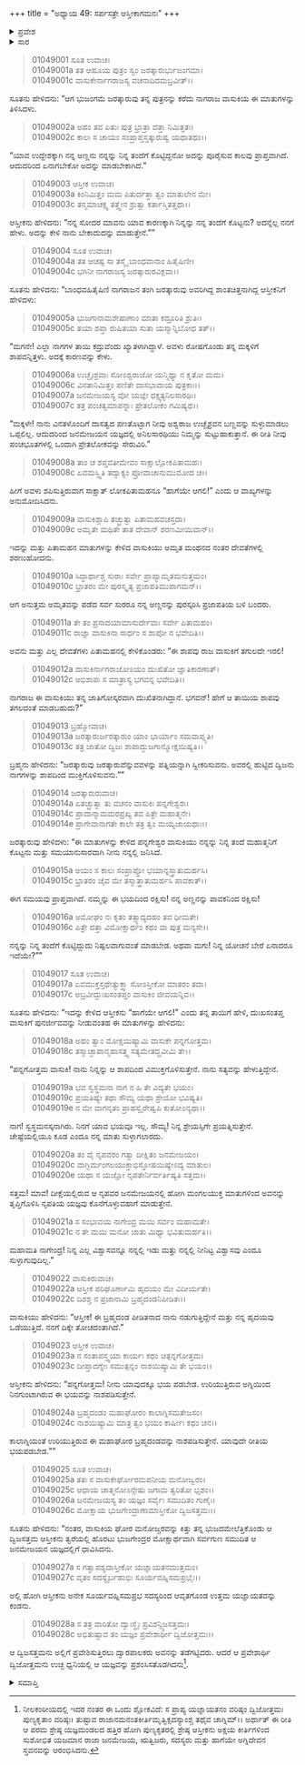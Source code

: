 +++
title = "ಅಧ್ಯಾಯ 49: ಸರ್ಪಸತ್ರೇ ಆಸ್ತೀಕಾಗಮನಃ"
+++

<details><summary>ಪ್ರವೇಶ</summary>


।।   ಓಂ ಓಂ ನಮೋ ನಾರಾಯಣಾಯ।।   ಶ್ರೀ ವೇದವ್ಯಾಸಾಯ ನಮಃ ।।

ಶ್ರೀ ಕೃಷ್ಣದ್ವೈಪಾಯನ ವೇದವ್ಯಾಸ ವಿರಚಿತ  

**ಶ್ರೀ ಮಹಾಭಾರತ**

**ಆದಿ ಪರ್ವ**

**ಆಸ್ತೀಕ ಪರ್ವ**

**ಅಧ್ಯಾಯ 49**

</details>


<details><summary>ಸಾರ</summary>
ಜರತ್ಕಾರು-ಆಸ್ತೀಕರ ಸಂವಾದ (1-15). ಆಸ್ತೀಕನು ಜನಮೇಜಯನ ಯಾಗಶಾಲೆಗೆ ಪ್ರವೇಶವನ್ನು ಯಾಚಿಸುವುದು (16-25).

</details>


> 01049001 ಸೂತ ಉವಾಚ।  
01049001a ತತ ಆಹೂಯ ಪುತ್ರಂ ಸ್ವಂ ಜರತ್ಕಾರುರ್ಭುಜಂಗಮಾ।   
01049001c ವಾಸುಕೇರ್ನಾಗರಾಜಸ್ಯ ವಚನಾದಿದಮಬ್ರವೀತ್।।

ಸೂತನು ಹೇಳಿದನು: “ಆಗ ಭುಜಂಗಮೆ ಜರತ್ಕಾರುವು ತನ್ನ ಪುತ್ರನನ್ನು ಕರೆದು ನಾಗರಾಜ ವಾಸುಕಿಯ ಈ ಮಾತುಗಳನ್ನು ತಿಳಿಸಿದಳು.

> 01049002a ಅಹಂ ತವ ಪಿತುಃ ಪುತ್ರ ಭ್ರಾತ್ರಾ ದತ್ತಾ ನಿಮಿತ್ತತಃ।  
01049002c ಕಾಲಃ ಸ ಚಾಯಂ ಸಂಪ್ರಾಪ್ತಸ್ತತ್ಕುರುಷ್ವ ಯಥಾತಥಂ।।

“ಯಾವ ಉದ್ದೇಶಕ್ಕಾಗಿ ನನ್ನ ಅಣ್ಣನು ನನ್ನನ್ನು ನಿನ್ನ ತಂದೆಗೆ ಕೊಟ್ಟಿದ್ದನೋ ಅದನ್ನು ಪೂರೈಸುವ ಕಾಲವು ಪ್ರಾಪ್ತವಾಗಿದೆ. ಆದುದರಿಂದ ಏನಾಗಬೇಕೋ ಅದನ್ನು ಮಾಡಬೇಕಾಗಿದೆ.”

> 01049003 ಆಸ್ತೀಕ ಉವಾಚ।  
01049003a ಕಿಂನಿಮಿತ್ತಂ ಮಮ ಪಿತುರ್ದತ್ತಾ ತ್ವಂ ಮಾತುಲೇನ ಮೇ।   
01049003c ತನ್ಮಮಾಚಕ್ಷ್ವ ತತ್ತ್ವೇನ ಶ್ರುತ್ವಾ ಕರ್ತಾಸ್ಮಿತತ್ತಥಾ।।

ಆಸ್ತೀಕನು ಹೇಳಿದನು: “ನನ್ನ ಸೋದರ ಮಾವನು ಯಾವ ಕಾರಣಕ್ಕಾಗಿ ನಿನ್ನನ್ನು ನನ್ನ ತಂದೆಗೆ ಕೊಟ್ಟನು? ಅದನ್ನೆಲ್ಲ ನನಗೆ ಹೇಳು. ಅದನ್ನು ಕೇಳಿ ನಾನು ಬೇಕಾದುದನ್ನು ಮಾಡುತ್ತೇನೆ.””

> 01049004 ಸೂತ ಉವಾಚ।  
01049004a ತತ ಆಚಷ್ಟ ಸಾ ತಸ್ಮೈ ಬಾಂಧವಾನಾಂ ಹಿತೈಷಿಣೀ।  
01049004c ಭಗಿನೀ ನಾಗರಾಜಸ್ಯ ಜರತ್ಕಾರುರವಿಕ್ಲವಾ।।

ಸೂತನು ಹೇಳಿದನು: “ಬಾಂಧವಹಿತೈಷಿಣಿ ನಾಗರಾಜನ ತಂಗಿ ಜರತ್ಕಾರುವು ಅವರಿಗಿದ್ದ ಶಾಂತಚಿತ್ತನಾಗಿದ್ದ ಆಸ್ತೀಕನಿಗೆ ಹೇಳಿದಳು:

> 01049005a ಭುಜಗಾನಾಮಶೇಷಾಣಾಂ ಮಾತಾ ಕದ್ರೂರಿತಿ ಶ್ರುತಿಃ।  
01049005c ತಯಾ ಶಪ್ತಾ ರುಷಿತಯಾ ಸುತಾ ಯಸ್ಮಾನ್ನಿಬೋಧ ತತ್।।

“ಮಗನೇ! ಎಲ್ಲಾ ನಾಗಗಳ ತಾಯಿ ಕದ್ರುವೆಂದು ಖ್ಯಾತಳಾಗಿದ್ದಾಳೆ. ಅವಳು ರೋಷಗೊಂಡು ತನ್ನ ಮಕ್ಕಳಿಗೆ ಶಾಪವನ್ನಿತ್ತಳು. ಅದಕ್ಕೆ ಕಾರಣವನ್ನು ಕೇಳು.

> 01049006a ಉಚ್ಛೈಃಶ್ರವಾಃ ಸೋಽಶ್ವರಾಜೋ ಯನ್ಮಿಥ್ಯಾ ನ ಕೃತೋ ಮಮ।  
01049006c ವಿನತಾನಿಮಿತ್ತಂ ಪಣಿತೇ ದಾಸಭಾವಾಯ ಪುತ್ರಕಾಃ।।   
01049007a ಜನಮೇಜಯಸ್ಯ ವೋ ಯಜ್ಞೇ ಧಕ್ಷ್ಯತ್ಯನಿಲಸಾರಥಿಃ।  
01049007c ತತ್ರ ಪಂಚತ್ವಮಾಪನ್ನಾಃ ಪ್ರೇತಲೋಕಂ ಗಮಿಷ್ಯಥ।।

“ಮಕ್ಕಳೇ! ನಾನು ವಿನತಳೊಂದಿಗೆ ದಾಸತ್ವದ ಪಣತೊಟ್ಟಾಗ ನೀವು ಅಶ್ವರಾಜ ಉಚ್ಛೈಶ್ರವನ ಬಣ್ಣವನ್ನು ಸುಳ್ಳುಮಾಡಲು ಒಪ್ಪಲಿಲ್ಲ. ಆದುದರಿಂದ ಜನಮೇಜಯನ ಯಜ್ಞದಲ್ಲಿ ಅನಿಲಸಾರಥಿಯು ನಿಮ್ಮನ್ನು ಸುಟ್ಟುಹಾಕುತ್ತಾನೆ. ಈ ರೀತಿ ನೀವು ಪಂಚಭೂತಗಳಲ್ಲಿ ಒಂದಾಗಿ ಪ್ರೇತಲೋಕವನ್ನು ಸೇರುವಿರಿ.”

> 01049008a ತಾಂ ಚ ಶಪ್ತವತೀಮೇವಂ ಸಾಕ್ಷಾಲ್ಲೋಕಪಿತಾಮಹಃ।  
01049008c ಏವಮಸ್ತ್ವಿತಿ ತದ್ವಾಕ್ಯಂ ಪ್ರೋವಾಚಾನುಮುಮೋದ ಚ।।

ಹೀಗೆ ಅವಳು ಶಪಿಸುತ್ತಿರುವಾಗ ಸಾಕ್ಷಾತ್ ಲೋಕಪಿತಾಮಹನೂ “ಹಾಗೆಯೇ ಆಗಲಿ!” ಎಂದು ಆ ವಾಖ್ಯಗಳನ್ನು ಅನುಮೋದಿಸಿದನು.

> 01049009a ವಾಸುಕಿಶ್ಚಾಪಿ ತಚ್ಛ್ರುತ್ವಾ ಪಿತಾಮಹವಚಸ್ತದಾ।  
01049009c ಅಮೃತೇ ಮಥಿತೇ ತಾತ ದೇವಾನ್ ಶರಣಮೀಯಿವಾನ್।।

ಇದನ್ನು ಮತ್ತು ಪಿತಾಮಹನ ಮಾತುಗಳನ್ನು ಕೇಳಿದ ವಾಸುಕಿಯು ಅಮೃತ ಮಂಥನದ ನಂತರ ದೇವತೆಗಳಲ್ಲಿ ಶರಣುಹೋದನು.

> 01049010a ಸಿದ್ಧಾರ್ಥಾಶ್ಚ ಸುರಾಃ ಸರ್ವೇ ಪ್ರಾಪ್ಯಾಮೃತಮನುತ್ತಮಂ।  
01049010c ಭ್ರಾತರಂ ಮೇ ಪುರಸ್ಕೃತ್ಯ ಪ್ರಜಾಪತಿಮುಪಾಗಮನ್।।

ಆಗ ಅನುತ್ತಮ ಅಮೃತವನ್ನು ಪಡೆದ ಸರ್ವ ಸುರರೂ ನನ್ನ ಅಣ್ಣನನ್ನು ಪುರಸ್ಕರಿಸಿ ಪ್ರಜಾಪತಿಯ ಬಳಿ ಬಂದರು.

> 01049011a ತೇ ತಂ ಪ್ರಸಾದಯಾಮಾಸುರ್ದೇವಾಃ ಸರ್ವೇ ಪಿತಾಮಹಂ।   
01049011c ರಾಜ್ಞಾ ವಾಸುಕಿನಾ ಸಾರ್ಧಂ ಸ ಶಾಪೋ ನ ಭವೇದಿತಿ।।

ಅವನು ಮತ್ತು ಎಲ್ಲ ದೇವತೆಗಳು ಪಿತಾಮಹನಲ್ಲಿ ಕೇಳಿಕೊಂಡರು: “ಈ ಶಾಪವು ರಾಜ ವಾಸುಕಿಗೆ ತಗುಲದೇ ಇರಲಿ!

> 01049012a ವಾಸುಕಿರ್ನಾಗರಾಜೋಽಯಂ ದುಃಖಿತೋ ಜ್ಞಾತಿಕಾರಣಾತ್।  
01049012c ಅಭಿಶಾಪಃ ಸ ಮಾತ್ರಾಸ್ಯ ಭಗವನ್ನ ಭವೇದಿತಿ।।

ನಾಗರಾಜ ಈ ವಾಸುಕಿಯು ತನ್ನ ಜಾತಿಗೋಸ್ಕರವಾಗಿ ದುಃಖಿತನಾಗಿದ್ದಾನೆ. ಭಗವನ್! ಹೇಗೆ ಆ ತಾಯಿಯ ಶಾಪವು ತಗಲದಂತೆ ಮಾಡಬಹುದು?”

> 01049013 ಬ್ರಹ್ಮೋವಾಚ।  
01049013a ಜರತ್ಕಾರುರ್ಜರತ್ಕಾರುಂ ಯಾಂ ಭಾರ್ಯಾಂ ಸಮವಾಪ್ಸ್ಯತಿ।  
01049013c ತತ್ರ ಜಾತೋ ದ್ವಿಜಃ ಶಾಪಾದ್ಭುಜಗಾನ್ಮೋಕ್ಷಯಿಷ್ಯತಿ।।

ಬ್ರಹ್ಮನು ಹೇಳಿದನು: “ಜರತ್ಕಾರುವು ಜರತ್ಕಾರುವೆನ್ನುವವಳನ್ನು ಪತ್ನಿಯನ್ನಾಗಿ ಸ್ವೀಕರಿಸುವನು. ಅವರಲ್ಲಿ ಹುಟ್ಟಿದ ದ್ವಿಜನು ನಾಗಗಳನ್ನು ಶಾಪದಿಂದ ಮುಕ್ತಿಗೊಳಿಸುವನು.””

> 01049014 ಜರತ್ಕಾರುರುವಾಚ।  
01049014a ಏತಚ್ಛ್ರುತ್ವಾ ತು ವಚನಂ ವಾಸುಕಿಃ ಪನ್ನಗೇಶ್ವರಃ।  
01049014c ಪ್ರಾದಾನ್ಮಾಮಮರಪ್ರಖ್ಯ ತವ ಪಿತ್ರೇ ಮಹಾತ್ಮನೇ।  
01049014e ಪ್ರಾಗೇವಾನಾಗತೇ ಕಾಲೇ ತತ್ರ ತ್ವಂ ಮಯ್ಯಜಾಯಥಾಃ।।

ಜರತ್ಕಾರುವು ಹೇಳಿದಳು: “ಈ ಮಾತುಗಳನ್ನು ಕೇಳಿದ ಪನ್ನಗೇಶ್ವರ ವಾಸುಕಿಯು ನನ್ನನ್ನು ನಿನ್ನ ತಂದೆ ಮಹಾತ್ಮನಿಗೆ ಕೊಟ್ಟನು ಮತ್ತು ಸಮಯಾನುಸಾರವಾಗಿ ನೀನು ನನ್ನಲ್ಲಿ ಜನಿಸಿದೆ.

> 01049015a ಅಯಂ ಸ ಕಾಲಃ ಸಂಪ್ರಾಪ್ತೋ ಭಯಾನ್ನಸ್ತ್ರಾತುಮರ್ಹಸಿ।  
01049015c ಭ್ರಾತರಂ ಚೈವ ಮೇ ತಸ್ಮಾತ್ತ್ರಾತುಮರ್ಹಸಿ ಪಾವಕಾತ್।।

ಈಗ ಸಮಯವು ಪ್ರಾಪ್ತವಾಗಿದೆ. ನಮ್ಮನ್ನು ಈ ಭಯದಿಂದ ರಕ್ಷಿಸು! ನನ್ನ ಅಣ್ಣನನ್ನು ಪಾವಕನಿಂದ ರಕ್ಷಿಸು!

> 01049016a ಅಮೋಘಂ ನಃ ಕೃತಂ ತತ್ಸ್ಯಾದ್ಯದಹಂ ತವ ಧೀಮತೇ।  
01049016c ಪಿತ್ರೇ ದತ್ತಾ ವಿಮೋಕ್ಷಾರ್ಥಂ ಕಥಂ ವಾ ಪುತ್ರ ಮನ್ಯಸೇ।।

ನನ್ನನ್ನು ನಿನ್ನ ತಂದೆಗೆ ಕೊಟ್ಟಿದ್ದುದು ನಿಷ್ಫಲವಾಗುವಂತೆ ಮಾಡಬೇಡ. ಅಥವಾ ಮಗು! ನಿನ್ನ ಯೋಚನೆ ಬೇರೆ ಏನಾದರೂ ಇದೆಯೇ?””

> 01049017 ಸೂತ ಉವಾಚ।  
01049017a ಏವಮುಕ್ತಸ್ತಥೇತ್ಯುಕ್ತ್ವಾ ಸೋಽಸ್ತೀಕೋ ಮಾತರಂ ತದಾ।  
01049017c ಅಬ್ರವೀದ್ದುಃಖಸಂತಪ್ತಂ ವಾಸುಕಿಂ ಜೀವಯನ್ನಿವ।।

ಸೂತನು ಹೇಳಿದನು: “ಇದನ್ನು ಕೇಳಿದ ಆಸ್ತೀಕನು “ಹಾಗೆಯೇ ಆಗಲಿ!” ಎಂದು ತನ್ನ ತಾಯಿಗೆ ಹೇಳಿ, ದುಃಖಸಂತಪ್ತ ವಾಸುಕಿಗೆ ಪುನರ್ಜೀವವನ್ನು ನೀಡುವಂತಹ ಈ ಮಾತುಗಳನ್ನು ಹೇಳಿದನು:

> 01049018a ಅಹಂ ತ್ವಾಂ ಮೋಕ್ಷಯಿಷ್ಯಾಮಿ ವಾಸುಕೇ ಪನ್ನಗೋತ್ತಮ।  
01049018c ತಸ್ಮಾಚ್ಛಾಪಾನ್ಮಹಾಸತ್ತ್ವ ಸತ್ಯಮೇತದ್ಬ್ರವೀಮಿ ತೇ।।

“ಪನ್ನಗೋತ್ತಮ ವಾಸುಕಿ! ನಾನು ನಿನ್ನನ್ನು ಆ ಶಾಪದಿಂದ ವಿಮುಕ್ತಗೊಳಿಸುತ್ತೇನೆ. ನಾನು ಸತ್ಯವನ್ನು ಹೇಳುತ್ತಿದ್ದೇನೆ.

> 01049019a ಭವ ಸ್ವಸ್ಥಮನಾ ನಾಗ ನ ಹಿ ತೇ ವಿದ್ಯತೇ ಭಯಂ।  
01049019c ಪ್ರಯತಿಷ್ಯೇ ತಥಾ ಸೌಮ್ಯ ಯಥಾ ಶ್ರೇಯೋ ಭವಿಷ್ಯತಿ।  
01049019e ನ ಮೇ ವಾಗನೃತಂ ಪ್ರಾಹಸ್ವೈರೇಷ್ವಪಿ ಕುತೋಽನ್ಯಥಾ।।

ನಾಗ! ಸ್ವಸ್ಥಮನಸ್ಕನಾಗಿರು. ನಿನಗೆ ಯಾವ ಭಯವೂ ಇಲ್ಲ. ಸೌಮ್ಯ! ನಿನ್ನ ಶ್ರೇಯಸ್ಸಿಗೇ ಪ್ರಯತ್ನಿಸುತ್ತೇನೆ. ಚೇಷ್ಟೆಯಲ್ಲಿಯೂ ಕೂಡ ಎಂದೂ ನನ್ನ ಮಾತು ಸುಳ್ಳಾಗಲಾರದು.

> 01049020a ತಂ ವೈ ನೃಪವರಂ ಗತ್ವಾ ದೀಕ್ಷಿತಂ ಜನಮೇಜಯಂ।  
01049020c ವಾಗ್ಭಿರ್ಮಂಗಲಯುಕ್ತಾಭಿಸ್ತೋಷಯಿಷ್ಯೇಽದ್ಯ ಮಾತುಲ।  
01049020e ಯಥಾ ಸ ಯಜ್ಞೋ ನೃಪತೇರ್ನಿರ್ವರ್ತಿಷ್ಯತಿ ಸತ್ತಮ।।

ಸತ್ತಮ! ಮಾವ! ದೀಕ್ಷೆಯಲ್ಲಿರುವ ಆ ನೃಪವರ ಜನಮೇಜಯನಲ್ಲಿ ಹೋಗಿ ಮಂಗಲಯುಕ್ತ ಮಾತುಗಳಿಂದ ಅವನನ್ನು ತೃಪ್ತಿಗೊಳಿಸಿ ನೃಪತಿಯ ಯಜ್ಞವು ಕೊನೆಗೊಳ್ಳುವಹಾಗೆ ಮಾಡುತ್ತೇನೆ.

> 01049021a ಸ ಸಂಭಾವಯ ನಾಗೇಂದ್ರ ಮಯಿ ಸರ್ವಂ ಮಹಾಮತೇ।  
01049021c ನ ತೇ ಮಯಿ ಮನೋ ಜಾತು ಮಿಥ್ಯಾ ಭವಿತುಮರ್ಹತಿ।।

ಮಹಾಮತಿ ನಾಗೇಂದ್ರ! ನಿನ್ನ ಎಲ್ಲ ವಿಶ್ವಾಸವನ್ನೂ ನನ್ನಲ್ಲಿ ಇಡು ಮತ್ತು ನನ್ನಲ್ಲಿ ನೀನಿಟ್ಟ ವಿಶ್ವಾಸವು ಎಂದೂ ಸುಳ್ಳಾಗುವುದಿಲ್ಲ.”

> 01049022 ವಾಸುಕಿರುವಾಚ।  
01049022a ಆಸ್ತೀಕ ಪರಿಘೂರ್ಣಾಮಿ ಹೃದಯಂ ಮೇ ವಿದೀರ್ಯತೇ।  
01049022c ದಿಶಶ್ಚ ನ ಪ್ರಜಾನಾಮಿ ಬ್ರಹ್ಮದಂಡನಿಪೀಡಿತಃ।।

ವಾಸುಕಿಯು ಹೇಳಿದನು: “ಆಸ್ತೀಕ! ಈ ಬ್ರಹ್ಮದಂಡ ಪೀಡಿತನಾದ ನಾನು ನಡುಗುತ್ತಿದ್ದೇನೆ ಮತ್ತು ನನ್ನ ಹೃದಯವು ಒಡೆಯುತ್ತಿದೆ. ನನಗೆ ದಿಕ್ಕೇ ತೋಚದಂತಾಗಿದೆ.”

> 01049023 ಆಸ್ತೀಕ ಉವಾಚ।  
01049023a ನ ಸಂತಾಪಸ್ತ್ವಯಾ ಕಾರ್ಯಃ ಕಥಂ ಚಿತ್ಪನ್ನಗೋತ್ತಮ।  
01049023c ದೀಪ್ತಾದಗ್ನೇಃ ಸಮುತ್ಪನ್ನಂ ನಾಶಯಿಷ್ಯಾಮಿ ತೇ ಭಯಂ।।

ಆಸ್ತೀಕನು ಹೇಳಿದನು: “ಪನ್ನಗೋತ್ತಮ! ನೀನು ಯಾವುದಕ್ಕೂ ಭಯ ಪಡಬೇಡ. ಉರಿಯುತ್ತಿರುವ ಅಗ್ನಿಯಿಂದ ನಿನಗುಂಟಾಗಿರುವ ಈ ಭಯವನ್ನು ನಾಶಪಡಿಸುತ್ತೇನೆ.

> 01049024a ಬ್ರಹ್ಮದಂಡಂ ಮಹಾಘೋರಂ ಕಾಲಾಗ್ನಿಸಮತೇಜಸಂ।  
01049024c ನಾಶಯಿಷ್ಯಾಮಿ ಮಾತ್ರ ತ್ವಂ ಭಯಂ ಕಾರ್ಷೀಃ ಕಥಂ ಚನ।।

ಕಾಲಾಗ್ನಿಯಂತೆ ಉರಿಯುತ್ತಿರುವ ಈ ಮಹಾಘೋರ ಬ್ರಹ್ಮದಂಡವನ್ನು ನಾಶಪಡಿಸುತ್ತೇನೆ. ಯಾವುದೇ ರೀತಿಯ ಭಯಪಡಬೇಡ.””

> 01049025 ಸೂತ ಉವಾಚ।  
01049025a ತತಃ ಸ ವಾಸುಕೇರ್ಘೋರಮಪನೀಯ ಮನೋಜ್ವರಂ।  
01049025c ಆಧಾಯ ಚಾತ್ಮನೋಽನ್ಗೇಷು ಜಗಾಮ ತ್ವರಿತೋ ಭೃಶಂ।।  
01049026a ಜನಮೇಜಯಸ್ಯ ತಂ ಯಜ್ಞಂ ಸರ್ವೈಃ ಸಮುದಿತಂ ಗುಣೈಃ।  
01049026c ಮೋಕ್ಷಾಯ ಭುಜಗೇಂದ್ರಾಣಾಮಾಸ್ತೀಕೋ ದ್ವಿಜಸತ್ತಮಃ।।

ಸೂತನು ಹೇಳಿದನು: “ನಂತರ, ವಾಸುಕಿಯ ಘೋರ ಮನೋಜ್ಚರವನ್ನು ಕಿತ್ತು ತನ್ನ ಭುಜದಮೇಲೆತ್ತಿಕೊಂಡು ಆ ದ್ವಿಜಸತ್ತಮ ಆಸ್ತೀಕನು ತ್ವರೆಯಲ್ಲಿ ಹೊರಟು ಭುಜಗೇಂದ್ರರ ಮೋಕ್ಷಾರ್ಥವಾಗಿ ಸರ್ವಗುಣ ಸಮುದಿತ ಆ ಜನಮೇಜಯನ ಯಜ್ಞದಲ್ಲಿಗೆ ಧಾವಿಸಿದನು.

> 01049027a ಸ ಗತ್ವಾಪಶ್ಯದಾಸ್ತೀಕೋ ಯಜ್ಞಾಯತನಮುತ್ತಮಂ।  
01049027c ವೃತಂ ಸದಸ್ಯೈರ್ಬಹುಭಿಃ ಸೂರ್ಯವಹ್ನಿಸಮಪ್ರಭೈಃ।।

ಅಲ್ಲಿ ಹೋಗಿ ಆಸ್ತೀಕನು ಅನೇಕ ಸೂರ್ಯವಹ್ನಿಸಮಪ್ರಭ ಸದಸ್ಯರಿಂದ ಆವೃತಗೊಂಡ ಉತ್ತಮ ಯಜ್ಞಾಯತವನ್ನು ಕಂಡನು.

> 01049028a ಸ ತತ್ರ ವಾರಿತೋ ದ್ವಾಃಸ್ಥೈಃ ಪ್ರವಿಶನ್ದ್ವಿಜಸತ್ತಮಃ।  
01049028c ಅಭಿತುಷ್ಟಾವ ತಂ ಯಜ್ಞಂ ಪ್ರವೇಶಾರ್ಥೀ ದ್ವಿಜೋತ್ತಮಃ।।

ಆ ದ್ವಿಜಸತ್ತಮನು ಅಲ್ಲಿಗೆ ಪ್ರವೇಶಿಸುತ್ತಿರಲು ದ್ವಾರಪಾಲಕರು ಅವನನ್ನು ತಡೆಗಟ್ಟಿದರು. ಆದರೆ ಆ ಪ್ರವೇಶಾರ್ಥಿ ದ್ವಿಜೋತ್ತಮನು ಉಚ್ಛ ಧ್ವನಿಯಲ್ಲಿ ಆ ಯಜ್ಞವನ್ನು ಪ್ರಶಂಸಿಸತೊಡಗಿದನು[^1].


<details><summary>ಸಮಾಪ್ತಿ</summary>


ಇತಿ ಶ್ರೀ ಮಹಾಭಾರತೇ ಆದಿಪರ್ವಣಿ ಆಸ್ತೀಕಪರ್ವಣಿ ಸರ್ಪಸತ್ರೇ ಆಸ್ತೀಕಾಗಮನೇ ಏಕೋನಪಂಚಾಶತ್ತಮೋಽಧ್ಯಾಯಃ।  
ಇದು ಶ್ರೀ ಮಹಾಭಾರತದಲ್ಲಿ ಆದಿಪರ್ವದಲ್ಲಿ ಆಸ್ತೀಕಪರ್ವದಲ್ಲಿ ಸರ್ಪಸತ್ರದಲ್ಲಿ ಆಸ್ತೀಕಾಗಮನದಲ್ಲಿ ನಲವತ್ತೊಂಭತ್ತನೆಯ ಅಧ್ಯಾಯವು.


</details>

[^1]: ನೀಲಕಂಠೀಯದಲ್ಲಿ ಇದರ ನಂತರ ಈ ಒಂದು ಶ್ಲೋಕವಿದೆ: ಸ ಪ್ರಾಪ್ಯ ಯಜ್ಞಾಯತನಂ ವರಿಷ್ಠಂ ದ್ವಿಜೋತ್ತಮಃ ಪುಣ್ಯಕೃತಾಂ ವರಿಷ್ಠಃ। ತುಷ್ಟಾವ ರಾಜಾನಮನಂತಕೀರ್ತಿಮೃತ್ವಿಕ್ಸದಸ್ಯಾಂಶ್ಚ ತಥೈವ ಚಾಗ್ನಿಮ್।। ಅರ್ಥಾತ್ ಈ ರೀತಿ ಆ ಪರಮ ಶ್ರೇಷ್ಠ ಯಜ್ಞಮಂಡಲದ ಹತ್ತಿರ ಹೋಗಿ ಪುಣ್ಯಕೃತರಲ್ಲಿ ಶ್ರೇಷ್ಠ ಆಸ್ತೀಕನು ಅಕ್ಷಯ ಕೀರ್ತಿಗಳಿಂದ ಸುಶೋಭಿತ ಯಜಮಾನ ರಾಜಾ ಜನಮೇಜಯ, ಋತ್ವಿಜರು, ಸದಸ್ಯರು ಮತ್ತು ಹಾಗೆಯೇ ಅಗ್ನಿದೇವನ ಸ್ತವನವನ್ನು ಆರಂಭಿಸಿದನು.

